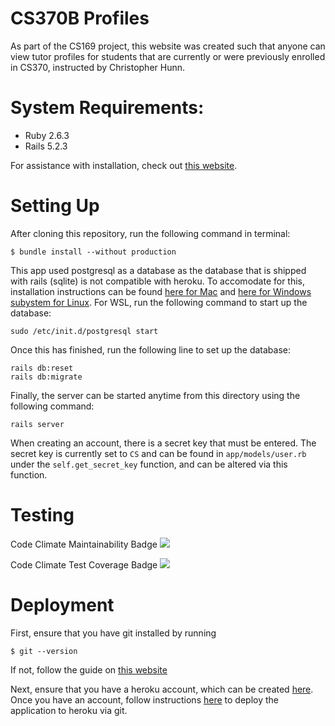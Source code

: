 # CS370B Profiles
As part of the CS169 project, this website was created such that anyone can view tutor profiles for students that are currently or were previously enrolled in CS370, instructed by Christopher Hunn.

# System Requirements:
  * Ruby 2.6.3
  * Rails 5.2.3
  
  For assistance with installation, check out [this website](https://gorails.com/setup/windows/10).
  
# Setting Up
 After cloning this repository, run the following command in terminal:
 ```
 $ bundle install --without production
 ```
This app used postgresql as a database as the database that is shipped with rails (sqlite) is not compatible with heroku.  To accomodate for this, installation instructions can be found [here for Mac](https://www.codementor.io/engineerapart/getting-started-with-postgresql-on-mac-osx-are8jcopb) and [here for Windows subystem for Linux](https://github.com/michaeltreat/Windows-Subsystem-For-Linux-Setup-Guide/blob/master/readmes/installs/PostgreSQL.md).  For WSL, run the following command to start up the database:
```
sudo /etc/init.d/postgresql start
``` 
 Once this has finished, run the following line to set up the database:
 ```
 rails db:reset
 rails db:migrate
 ```
 Finally, the server can be started anytime from this directory using the following command:
 ```
 rails server
 ```
 When creating an account, there is a secret key that must be entered.  The secret key is currently set to `CS` and can be found in `app/models/user.rb` under the `self.get_secret_key` function, and can be altered via this function.
  
# Testing
Code Climate Maintainability Badge
  <a href="https://codeclimate.com/github/codeclimate/codeclimate/maintainability"><img src="https://api.codeclimate.com/v1/badges/a99a88d28ad37a79dbf6/maintainability" /></a>
  
Code Climate Test Coverage Badge
  <a href="https://codeclimate.com/github/codeclimate/codeclimate/test_coverage"><img src="https://api.codeclimate.com/v1/badges/a99a88d28ad37a79dbf6/test_coverage" /></a>
  
  
# Deployment
First, ensure that you have git installed by running 
```
$ git --version
```
If not, follow the guide on [this website](https://www.linode.com/docs/development/version-control/how-to-install-git-on-linux-mac-and-windows/)

Next, ensure that you have a heroku account, which can be created [here](https://signup.heroku.com/).  Once you have an account, follow instructions [here](https://devcenter.heroku.com/articles/git) to deploy the application to heroku via git.
 
  
  
